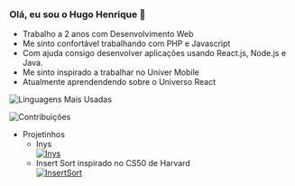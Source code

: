 ### Olá, eu sou o Hugo Henrique 👋

- Trabalho a 2 anos com Desenvolvimento Web
- Me sinto confortável trabalhando com PHP e Javascript
- Com ajuda consigo desenvolver aplicações usando React.js, Node.js e Java.
- Me sinto inspirado a trabalhar no Univer Mobile
- Atualmente aprendendendo sobre o Universo React

![Linguagens Mais Usadas](https://github-readme-stats.vercel.app/api/top-langs/?username=ProfessorJamesBach&layout=compact&langs_count=10&theme=dracula)  

![Contribuições](https://github-readme-stats.vercel.app/api?username=ProfessorJamesBach&count_private=true&show_icons=true&theme=dracula)

- Projetinhos   
  - Inys  
  [![Inys](https://github-readme-stats.vercel.app/api/pin/?username=ProfessorJamesBach&repo=Inys&theme=dracula)](https://github.com/ProfessorJamesBach/Inys)  
  - Insert Sort inspirado no CS50 de Harvard  
  [![InsertSort](https://github-readme-stats.vercel.app/api/pin/?username=ProfessorJamesBach&repo=InsertSortPHP&theme=dracula)](https://github.com/ProfessorJamesBach/InsertSortPHP)

<!--
**ProfessorJamesBach/ProfessorJamesBach** is a ✨ _special_ ✨ repository because its `README.md` (this file) appears on your GitHub profile.

Here are some ideas to get you started:

- 🔭 I’m currently working on ...
- 🌱 I’m currently learning ...
- 👯 I’m looking to collaborate on ...
- 🤔 I’m looking for help with ...
- 💬 Ask me about ...
- 📫 How to reach me: ...
- 😄 Pronouns: ...
- ⚡ Fun fact: ...
-->
